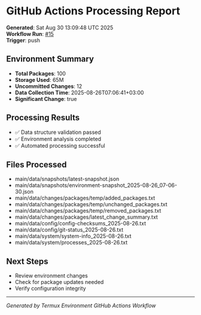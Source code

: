 # GitHub Actions Processing Report

**Generated**: Sat Aug 30 13:09:48 UTC 2025  
**Workflow Run**: [\#15](https://github.com/istinic/Termux-env/actions/runs/17344174004)  
**Trigger**: push

## Environment Summary
- **Total Packages**: 100
- **Storage Used**: 65M
- **Uncommitted Changes**: 12
- **Data Collection Time**: 2025-08-26T07:06:41+03:00
- **Significant Change**: true

## Processing Results
- ✅ Data structure validation passed
- ✅ Environment analysis completed
- ✅ Automated processing successful

## Files Processed
- main/data/snapshots/latest-snapshot.json
- main/data/snapshots/environment-snapshot_2025-08-26_07-06-30.json
- main/data/changes/packages/temp/added_packages.txt
- main/data/changes/packages/temp/unchanged_packages.txt
- main/data/changes/packages/temp/removed_packages.txt
- main/data/changes/packages/latest_change_summary.txt
- main/data/config/config-checksums_2025-08-26.txt
- main/data/config/git-status_2025-08-26.txt
- main/data/system/system-info_2025-08-26.txt
- main/data/system/processes_2025-08-26.txt

## Next Steps
- Review environment changes
- Check for package updates needed
- Verify configuration integrity

---
*Generated by Termux Environment GitHub Actions Workflow*
